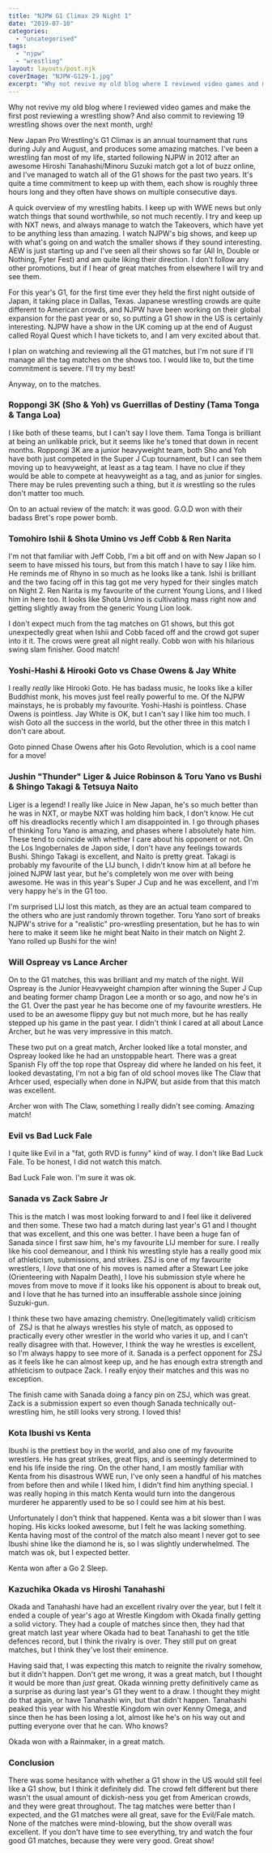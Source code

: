 ```yaml
---
title: "NJPW G1 Climax 29 Night 1"
date: "2019-07-10"
categories: 
  - "uncategorised"
tags: 
  - "njpw"
  - "wrestling"
layout: layouts/post.njk
coverImage: "NJPW-G129-1.jpg"
excerpt: "Why not revive my old blog where I reviewed video games and make the first post reviewing a wrestling show? And also commit to reviewing 19 wrestling shows over the next month, urgh!"
---
```

Why not revive my old blog where I reviewed video games and make the first post reviewing a wrestling show? And also commit to reviewing 19 wrestling shows over the next month, urgh!

New Japan Pro Wrestling's G1 Climax is an annual tournament that runs during July and August, and produces some amazing matches. I've been a wrestling fan most of my life, started following NJPW in 2012 after an awesome Hiroshi Tanahashi/Minoru Suzuki match got a lot of buzz online, and I've managed to watch all of the G1 shows for the past two years. It's quite a time commitment to keep up with them, each show is roughly three hours long and they often have shows on multiple consecutive days.

A quick overview of my wrestling habits. I keep up with WWE news but only watch things that sound worthwhile, so not much recently. I try and keep up with NXT news, and always manage to watch the Takeovers, which have yet to be anything less than amazing. I watch NJPW's big shows, and keep up with what's going on and watch the smaller shows if they sound interesting. AEW is just starting up and I've seen all their shows so far (All In, Double or Nothing, Fyter Fest) and am quite liking their direction. I don't follow any other promotions, but if I hear of great matches from elsewhere I will try and see them.

For this year's G1, for the first time ever they held the first night outside of Japan, it taking place in Dallas, Texas. Japanese wrestling crowds are quite different to American crowds, and NJPW have been working on their global expansion for the past year or so, so putting a G1 show in the US is certainly interesting. NJPW have a show in the UK coming up at the end of August called Royal Quest which I have tickets to, and I am very excited about that.

I plan on watching and reviewing all the G1 matches, but I'm not sure if I'll manage all the tag matches on the shows too. I would like to, but the time commitment is severe. I'll try my best!

Anyway, on to the matches.

### Roppongi 3K (Sho & Yoh) vs Guerrillas of Destiny (Tama Tonga & Tanga Loa)

I like both of these teams, but I can't say I love them. Tama Tonga is brilliant at being an unlikable prick, but it seems like he's toned that down in recent months. Roppongi 3K are a junior heavyweight team, both Sho and Yoh have both just competed in the Super J Cup tournament, but I can see them moving up to heavyweight, at least as a tag team. I have no clue if they would be able to compete at heavyweight as a tag, and as junior for singles. There may be rules preventing such a thing, but it _is_ wrestling so the rules don't matter too much.

On to an actual review of the match: it was good. G.O.D won with their badass Bret's rope power bomb.

### Tomohiro Ishii & Shota Umino vs Jeff Cobb & Ren Narita

I'm not that familiar with Jeff Cobb, I'm a bit off and on with New Japan so I seem to have missed his tours, but from this match I have to say I like him. He reminds me of Rhyno in so much as he looks like a tank. Ishii is brilliant and the two facing off in this tag got me very hyped for their singles match on Night 2. Ren Narita is my favourite of the current Young Lions, and I liked him in here too. It looks like Shota Umino is cultivating mass right now and getting slightly away from the generic Young Lion look.

I don't expect much from the tag matches on G1 shows, but this got unexpectedly great when Ishii and Cobb faced off and the crowd got super into it it. The crows were great all night really. Cobb won with his hilarious swing slam finisher. Good match!

### Yoshi-Hashi & Hirooki Goto vs Chase Owens & Jay White

I really _really_ like Hirooki Goto. He has badass music, he looks like a killer Buddhist monk, his moves just feel really powerful to me. Of the NJPW mainstays, he is probably my favourite. Yoshi-Hashi is pointless. Chase Owens is pointless. Jay White is OK, but I can't say I like him too much. I wish Goto all the success in the world, but the other three in this match I don't care about.

Goto pinned Chase Owens after his Goto Revolution, which is a cool name for a move!

### Jushin "Thunder" Liger & Juice Robinson & Toru Yano vs Bushi & Shingo Takagi & Tetsuya Naito

Liger is a legend! I really like Juice in New Japan, he's so much better than he was in NXT, or maybe NXT was holding him back, I don't know. He cut off his dreadlocks recently which I am disappointed in. I go through phases of thinking Toru Yano is amazing, and phases where I absolutely hate him. These tend to coincide with whether I care about his opponent or not. On the Los Ingobernales de Japon side, I don't have any feelings towards Bushi. Shingo Takagi is excellent, and Naito is pretty great. Takagi is probably my favourite of the LIJ bunch, I didn't know him at all before he joined NJPW last year, but he's completely won me over with being awesome. He was in this year's Super J Cup and he was excellent, and I'm very happy he's in the G1 too.

I'm surprised LIJ lost this match, as they are an actual team compared to the others who are just randomly thrown together. Toru Yano sort of breaks NJPW's strive for a "realistic" pro-wrestling presentation, but he has to win here to make it seem like he might beat Naito in their match on Night 2. Yano rolled up Bushi for the win!

### Will Ospreay vs Lance Archer

On to the G1 matches, this was brilliant and my match of the night. Will Ospreay is the Junior Heavyweight champion after winning the Super J Cup and beating former champ Dragon Lee a month or so ago, and now he's in the G1. Over the past year he has become one of my favourite wrestlers. He used to be an awesome flippy guy but not much more, but he has really stepped up his game in the past year. I didn't think I cared at all about Lance Archer, but he was very impressive in this match.

These two put on a great match, Archer looked like a total monster, and Ospreay looked like he had an unstoppable heart. There was a great Spanish Fly off the top rope that Ospreay did where he landed on his feet, it looked devastating, I'm not a big fan of old school moves like The Claw that Arhcer used, especially when done in NJPW, but aside from that this match was excellent.

Archer won with The Claw, something I really didn't see coming. Amazing match!

### Evil vs Bad Luck Fale

I quite like Evil in a "fat, goth RVD is funny" kind of way. I don't like Bad Luck Fale. To be honest, I did not watch this match.

Bad Luck Fale won. I'm sure it was ok.

### Sanada vs Zack Sabre Jr

This is the match I was most looking forward to and I feel like it delivered and then some. These two had a match during last year's G1 and I thought that was excellent, and this one was better. I have been a huge fan of Sanada since I first saw him, he's my favourite LIJ member for sure. I really like his cool demeanour, and I think his wrestling style has a really good mix of athleticism, submissions, and strikes. ZSJ is one of my favourite wrestlers, I _love_ that one of his moves is named after a Stewart Lee joke (Orienteering with Napalm Death), I love his submission style where he moves from move to move if it looks like his opponent is about to break out, and I love that he has turned into an insufferable asshole since joining Suzuki-gun.

I think these two have amazing chemistry. One(legitimately valid) criticism of  ZSJ is that he always wrestles his style of match, as opposed to practically every other wrestler in the world who varies it up, and I can't really disagree with that. However, I think the way he wrestles is excellent, so I'm always happy to see more of it. Sanada is a perfect opponent for ZSJ as it feels like he can almost keep up, and he has enough extra strength and athleticism to outpace Zack. I really enjoy their matches and this was no exception.

The finish came with Sanada doing a fancy pin on ZSJ, which was great. Zack is a submission expert so even though Sanada technically out-wrestling him, he still looks very strong. I loved this!

### Kota Ibushi vs Kenta

Ibushi is the prettiest boy in the world, and also one of my favourite wrestlers. He has great strikes, great flips, and is seemingly determined to end his life inside the ring. On the other hand, I am mostly familiar with Kenta from his disastrous WWE run, I've only seen a handful of his matches from before then and while I liked him, I didn't find him anything special. I was really hoping in this match Kenta would turn into the dangerous murderer he apparently used to be so I could see him at his best.

Unfortunately I don't think that happened. Kenta was a bit slower than I was hoping. His kicks looked awesome, but I felt he was lacking something. Kenta having most of the control of the match also meant I never got to see Ibushi shine like the diamond he is, so I was slightly underwhelmed. The match was ok, but I expected better.

Kenta won after a Go 2 Sleep.

### Kazuchika Okada vs Hiroshi Tanahashi

Okada and Tanahashi have had an excellent rivalry over the year, but I felt it ended a couple of year's ago at Wrestle Kingdom with Okada finally getting a solid victory. They had a couple of matches since then, they had that great match last year where Okada had to beat Tanahashi to get the title defences record, but I think the rivalry is over. They still put on great matches, but I think they've lost their eminence.

Having said that, I was expecting this match to reignite the rivalry somehow, but it didn't happen. Don't get me wrong, it was a great match, but I thought it would be more than _just_ great. Okada winning pretty definitively came as a surprise as during last year's G1 they went to a draw. I thought they might do that again, or have Tanahashi win, but that didn't happen. Tanahashi peaked this year with his Wrestle Kingdom win over Kenny Omega, and since then he has been losing a lot, almost like he's on his way out and putting everyone over that he can. Who knows?

Okada won with a Rainmaker, in a great match.

### Conclusion

There was some hesitance with whether a G1 show in the US would still feel like a G1 show, but I think it definitely did. The crowd felt different but there wasn't the usual amount of dickish-ness you get from American crowds, and they were great throughout. The tag matches were better than I expected, and the G1 matches were all great, save for the Evil/Fale match. None of the matches were mind-blowing, but the show overall was excellent. If you don't have time to see everything, try and watch the four good G1 matches, because they were very good. Great show!
